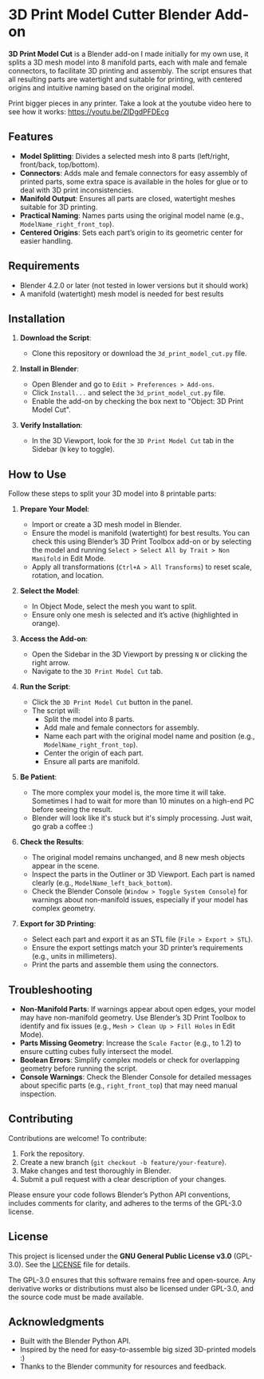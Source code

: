 # 3D Print Model Cutter Blender Add-on

**3D Print Model Cut** is a Blender add-on I made initially for my own use, it splits a 3D mesh model into 8 manifold parts, each with male and female connectors, to facilitate 3D printing and assembly. The script ensures that all resulting parts are watertight and suitable for printing, with centered origins and intuitive naming based on the original model.

Print bigger pieces in any printer. Take a look at the youtube video here to see how it works:
https://youtu.be/ZIDgdPFDEcg

## Features
- **Model Splitting**: Divides a selected mesh into 8 parts (left/right, front/back, top/bottom).
- **Connectors**: Adds male and female connectors for easy assembly of printed parts, some extra space is available in the holes for glue or to deal with 3D print inconsistencies.
- **Manifold Output**: Ensures all parts are closed, watertight meshes suitable for 3D printing.
- **Practical Naming**: Names parts using the original model name (e.g., `ModelName_right_front_top`).
- **Centered Origins**: Sets each part’s origin to its geometric center for easier handling.

## Requirements
- Blender 4.2.0 or later (not tested in lower versions but it should work)
- A manifold (watertight) mesh model is needed for best results

## Installation
1. **Download the Script**:
   - Clone this repository or download the `3d_print_model_cut.py` file.

2. **Install in Blender**:
   - Open Blender and go to `Edit > Preferences > Add-ons`.
   - Click `Install...` and select the `3d_print_model_cut.py` file.
   - Enable the add-on by checking the box next to "Object: 3D Print Model Cut".

3. **Verify Installation**:
   - In the 3D Viewport, look for the `3D Print Model Cut` tab in the Sidebar (`N` key to toggle).

## How to Use
Follow these steps to split your 3D model into 8 printable parts:

1. **Prepare Your Model**:
   - Import or create a 3D mesh model in Blender.
   - Ensure the model is manifold (watertight) for best results. You can check this using Blender’s 3D Print Toolbox add-on or by selecting the model and running `Select > Select All by Trait > Non Manifold` in Edit Mode.
   - Apply all transformations (`Ctrl+A > All Transforms`) to reset scale, rotation, and location.

2. **Select the Model**:
   - In Object Mode, select the mesh you want to split.
   - Ensure only one mesh is selected and it’s active (highlighted in orange).

3. **Access the Add-on**:
   - Open the Sidebar in the 3D Viewport by pressing `N` or clicking the right arrow.
   - Navigate to the `3D Print Model Cut` tab.

4. **Run the Script**:
   - Click the `3D Print Model Cut` button in the panel.
   - The script will:
     - Split the model into 8 parts.
     - Add male and female connectors for assembly.
     - Name each part with the original model name and position (e.g., `ModelName_right_front_top`).
     - Center the origin of each part.
     - Ensure all parts are manifold.

5. **Be Patient**:
   - The more complex your model is, the more time it will take. Sometimes I had to wait for more than 10 minutes on a high-end PC before seeing the result.
   - Blender will look like it's stuck but it's simply processing. Just wait, go grab a coffee :)

7. **Check the Results**:
   - The original model remains unchanged, and 8 new mesh objects appear in the scene.
   - Inspect the parts in the Outliner or 3D Viewport. Each part is named clearly (e.g., `ModelName_left_back_bottom`).
   - Check the Blender Console (`Window > Toggle System Console`) for warnings about non-manifold issues, especially if your model has complex geometry.

8. **Export for 3D Printing**:
   - Select each part and export it as an STL file (`File > Export > STL`).
   - Ensure the export settings match your 3D printer’s requirements (e.g., units in millimeters).
   - Print the parts and assemble them using the connectors.

## Troubleshooting
- **Non-Manifold Parts**: If warnings appear about open edges, your model may have non-manifold geometry. Use Blender’s 3D Print Toolbox to identify and fix issues (e.g., `Mesh > Clean Up > Fill Holes` in Edit Mode).
- **Parts Missing Geometry**: Increase the `Scale Factor` (e.g., to 1.2) to ensure cutting cubes fully intersect the model.
- **Boolean Errors**: Simplify complex models or check for overlapping geometry before running the script.
- **Console Warnings**: Check the Blender Console for detailed messages about specific parts (e.g., `right_front_top`) that may need manual inspection.

## Contributing
Contributions are welcome! To contribute:
1. Fork the repository.
2. Create a new branch (`git checkout -b feature/your-feature`).
3. Make changes and test thoroughly in Blender.
4. Submit a pull request with a clear description of your changes.

Please ensure your code follows Blender’s Python API conventions, includes comments for clarity, and adheres to the terms of the GPL-3.0 license.

## License
This project is licensed under the **GNU General Public License v3.0** (GPL-3.0). See the [LICENSE](LICENSE) file for details.

The GPL-3.0 ensures that this software remains free and open-source. Any derivative works or distributions must also be licensed under GPL-3.0, and the source code must be made available.

## Acknowledgments
- Built with the Blender Python API.
- Inspired by the need for easy-to-assemble big sized 3D-printed models :)
- Thanks to the Blender community for resources and feedback.
